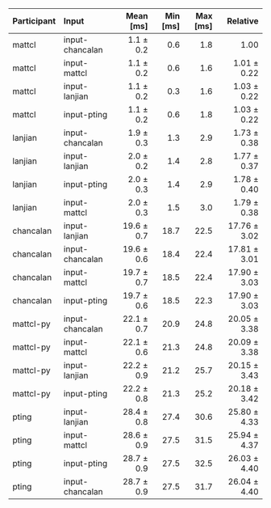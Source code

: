 | Participant | Input | Mean [ms] | Min [ms] | Max [ms] | Relative |
|:---|:---|---:|---:|---:|---:|
| mattcl | input-chancalan | 1.1 ± 0.2 | 0.6 | 1.8 | 1.00 |
| mattcl | input-mattcl | 1.1 ± 0.2 | 0.6 | 1.6 | 1.01 ± 0.22 |
| mattcl | input-lanjian | 1.1 ± 0.2 | 0.3 | 1.6 | 1.03 ± 0.22 |
| mattcl | input-pting | 1.1 ± 0.2 | 0.6 | 1.8 | 1.03 ± 0.22 |
| lanjian | input-chancalan | 1.9 ± 0.3 | 1.3 | 2.9 | 1.73 ± 0.38 |
| lanjian | input-lanjian | 2.0 ± 0.2 | 1.4 | 2.8 | 1.77 ± 0.37 |
| lanjian | input-pting | 2.0 ± 0.3 | 1.4 | 2.9 | 1.78 ± 0.40 |
| lanjian | input-mattcl | 2.0 ± 0.3 | 1.5 | 3.0 | 1.79 ± 0.38 |
| chancalan | input-lanjian | 19.6 ± 0.7 | 18.7 | 22.5 | 17.76 ± 3.02 |
| chancalan | input-chancalan | 19.6 ± 0.6 | 18.4 | 22.4 | 17.81 ± 3.01 |
| chancalan | input-mattcl | 19.7 ± 0.7 | 18.5 | 22.4 | 17.90 ± 3.03 |
| chancalan | input-pting | 19.7 ± 0.6 | 18.5 | 22.3 | 17.90 ± 3.03 |
| mattcl-py | input-chancalan | 22.1 ± 0.7 | 20.9 | 24.8 | 20.05 ± 3.38 |
| mattcl-py | input-mattcl | 22.1 ± 0.6 | 21.3 | 24.8 | 20.09 ± 3.38 |
| mattcl-py | input-lanjian | 22.2 ± 0.9 | 21.2 | 25.7 | 20.15 ± 3.43 |
| mattcl-py | input-pting | 22.2 ± 0.8 | 21.3 | 25.2 | 20.18 ± 3.42 |
| pting | input-lanjian | 28.4 ± 0.8 | 27.4 | 30.6 | 25.80 ± 4.33 |
| pting | input-mattcl | 28.6 ± 0.9 | 27.5 | 31.5 | 25.94 ± 4.37 |
| pting | input-pting | 28.7 ± 0.9 | 27.5 | 32.5 | 26.03 ± 4.40 |
| pting | input-chancalan | 28.7 ± 0.9 | 27.5 | 31.7 | 26.04 ± 4.40 |
